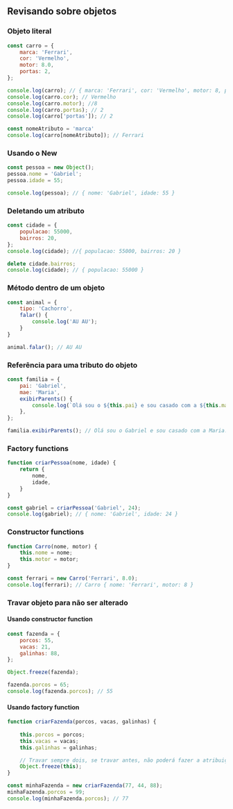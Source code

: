 ## Revisando sobre objetos

### Objeto literal

```javascript
const carro = {
    marca: 'Ferrari',
    cor: 'Vermelho',
    motor: 8.0,
    portas: 2,
};

console.log(carro); // { marca: 'Ferrari', cor: 'Vermelho', motor: 8, portas: 2 }
console.log(carro.cor); // Vermelho
console.log(carro.motor); //8
console.log(carro.portas); // 2
console.log(carro['portas']); // 2

const nomeAtributo = 'marca'
console.log(carro[nomeAtributo]); // Ferrari
```


### Usando o New

```javascript
const pessoa = new Object();
pessoa.nome = 'Gabriel';
pessoa.idade = 55;

console.log(pessoa); // { nome: 'Gabriel', idade: 55 }
```


### Deletando um atributo

```javascript
const cidade = {
    populacao: 55000,
    bairros: 20,
};
console.log(cidade); //{ populacao: 55000, bairros: 20 }

delete cidade.bairros;
console.log(cidade); // { populacao: 55000 }
```


### Método dentro de um objeto

```javascript
const animal = {
    tipo: 'Cachorro',
    falar() {
        console.log('AU AU');
    }
}

animal.falar(); // AU AU
```


### Referência para uma tributo do objeto

```javascript
const familia = {
    pai: 'Gabriel',
    mae: 'Maria',
    exibirParents() {
        console.log(`Olá sou o ${this.pai} e sou casado com a ${this.mae}`);
    },
};

familia.exibirParents(); // Olá sou o Gabriel e sou casado com a Maria.
```


### Factory functions

```javascript
function criarPessoa(nome, idade) {
    return {
        nome,
        idade,
    }
}

const gabriel = criarPessoa('Gabriel', 24);
console.log(gabriel); // { nome: 'Gabriel', idade: 24 }
```


### Constructor functions

```javascript
function Carro(nome, motor) {
    this.nome = nome;
    this.motor = motor;
}

const ferrari = new Carro('Ferrari', 8.0);
console.log(ferrari); // Carro { nome: 'Ferrari', motor: 8 }
```


### Travar objeto para não ser alterado

#### Usando constructor function

```javascript
const fazenda = {
    porcos: 55,
    vacas: 21,
    galinhas: 88,
};

Object.freeze(fazenda);

fazenda.porcos = 65;
console.log(fazenda.porcos); // 55
```


#### Usando factory function

```javascript
function criarFazenda(porcos, vacas, galinhas) {
    
    this.porcos = porcos;
    this.vacas = vacas;
    this.galinhas = galinhas;

    // Travar sempre dois, se travar antes, não poderá fazer a atribuição
    Object.freeze(this);
}

const minhaFazenda = new criarFazenda(77, 44, 88);
minhaFazenda.porcos = 99;
console.log(minhaFazenda.porcos); // 77
```